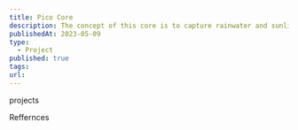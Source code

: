 ```yaml
---
title: Pico Core
description: The concept of this core is to capture rainwater and sunlight, and store and process them locally so that we don’t waste materials setting up thousands and thousands of miles of pipes and cables. By centralizing utilities such as water storage, energy storage, refrigeration, shower, and bathroom into a single unit, we can enable spaces to be scalable and affordable. This will also allow us to be more resilient to climate change situations such as sea water levels rising.
publishedAt: 2023-05-09
type:
  - Project
published: true
tags: 
url:
---
```

projects


Reffernces